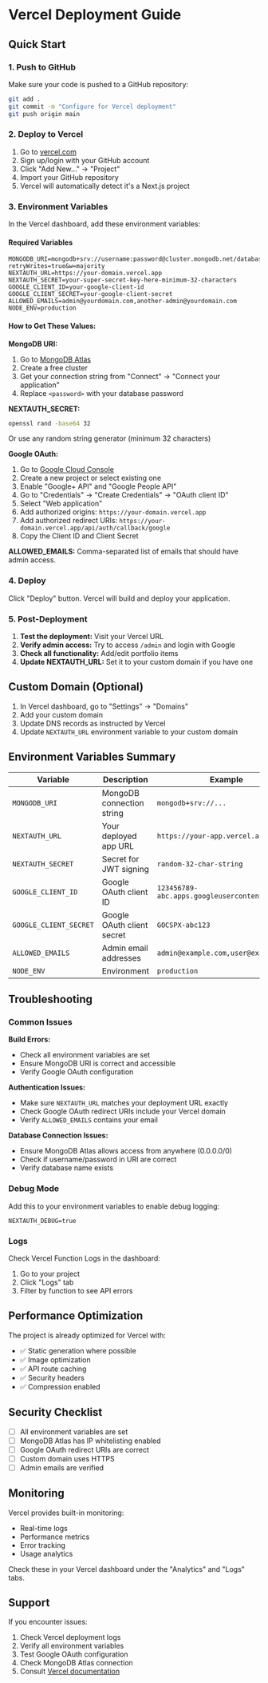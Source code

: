 # Vercel Deployment Guide

## Quick Start

### 1. Push to GitHub
Make sure your code is pushed to a GitHub repository:

```bash
git add .
git commit -m "Configure for Vercel deployment"
git push origin main
```

### 2. Deploy to Vercel

1. Go to [vercel.com](https://vercel.com)
2. Sign up/login with your GitHub account
3. Click "Add New..." → "Project"
4. Import your GitHub repository
5. Vercel will automatically detect it's a Next.js project

### 3. Environment Variables

In the Vercel dashboard, add these environment variables:

#### Required Variables
```
MONGODB_URI=mongodb+srv://username:password@cluster.mongodb.net/database?retryWrites=true&w=majority
NEXTAUTH_URL=https://your-domain.vercel.app
NEXTAUTH_SECRET=your-super-secret-key-here-minimum-32-characters
GOOGLE_CLIENT_ID=your-google-client-id
GOOGLE_CLIENT_SECRET=your-google-client-secret
ALLOWED_EMAILS=admin@yourdomain.com,another-admin@yourdomain.com
NODE_ENV=production
```

#### How to Get These Values:

**MongoDB URI:**
1. Go to [MongoDB Atlas](https://cloud.mongodb.com)
2. Create a free cluster
3. Get your connection string from "Connect" → "Connect your application"
4. Replace `<password>` with your database password

**NEXTAUTH_SECRET:**
```bash
openssl rand -base64 32
```
Or use any random string generator (minimum 32 characters)

**Google OAuth:**
1. Go to [Google Cloud Console](https://console.cloud.google.com)
2. Create a new project or select existing one
3. Enable "Google+ API" and "Google People API"
4. Go to "Credentials" → "Create Credentials" → "OAuth client ID"
5. Select "Web application"
6. Add authorized origins: `https://your-domain.vercel.app`
7. Add authorized redirect URIs: `https://your-domain.vercel.app/api/auth/callback/google`
8. Copy the Client ID and Client Secret

**ALLOWED_EMAILS:**
Comma-separated list of emails that should have admin access.

### 4. Deploy

Click "Deploy" button. Vercel will build and deploy your application.

### 5. Post-Deployment

1. **Test the deployment:** Visit your Vercel URL
2. **Verify admin access:** Try to access `/admin` and login with Google
3. **Check all functionality:** Add/edit portfolio items
4. **Update NEXTAUTH_URL:** Set it to your custom domain if you have one

## Custom Domain (Optional)

1. In Vercel dashboard, go to "Settings" → "Domains"
2. Add your custom domain
3. Update DNS records as instructed by Vercel
4. Update `NEXTAUTH_URL` environment variable to your custom domain

## Environment Variables Summary

| Variable | Description | Example |
|----------|-------------|---------|
| `MONGODB_URI` | MongoDB connection string | `mongodb+srv://...` |
| `NEXTAUTH_URL` | Your deployed app URL | `https://your-app.vercel.app` |
| `NEXTAUTH_SECRET` | Secret for JWT signing | `random-32-char-string` |
| `GOOGLE_CLIENT_ID` | Google OAuth client ID | `123456789-abc.apps.googleusercontent.com` |
| `GOOGLE_CLIENT_SECRET` | Google OAuth client secret | `GOCSPX-abc123` |
| `ALLOWED_EMAILS` | Admin email addresses | `admin@example.com,user@example.com` |
| `NODE_ENV` | Environment | `production` |

## Troubleshooting

### Common Issues

**Build Errors:**
- Check all environment variables are set
- Ensure MongoDB URI is correct and accessible
- Verify Google OAuth configuration

**Authentication Issues:**
- Make sure `NEXTAUTH_URL` matches your deployment URL exactly
- Check Google OAuth redirect URIs include your Vercel domain
- Verify `ALLOWED_EMAILS` contains your email

**Database Connection Issues:**
- Ensure MongoDB Atlas allows access from anywhere (0.0.0.0/0)
- Check if username/password in URI are correct
- Verify database name exists

### Debug Mode

Add this to your environment variables to enable debug logging:
```
NEXTAUTH_DEBUG=true
```

### Logs

Check Vercel Function Logs in the dashboard:
1. Go to your project
2. Click "Logs" tab
3. Filter by function to see API errors

## Performance Optimization

The project is already optimized for Vercel with:
- ✅ Static generation where possible
- ✅ Image optimization
- ✅ API route caching
- ✅ Security headers
- ✅ Compression enabled

## Security Checklist

- [ ] All environment variables are set
- [ ] MongoDB Atlas has IP whitelisting enabled
- [ ] Google OAuth redirect URIs are correct
- [ ] Custom domain uses HTTPS
- [ ] Admin emails are verified

## Monitoring

Vercel provides built-in monitoring:
- Real-time logs
- Performance metrics
- Error tracking
- Usage analytics

Check these in your Vercel dashboard under the "Analytics" and "Logs" tabs.

## Support

If you encounter issues:
1. Check Vercel deployment logs
2. Verify all environment variables
3. Test Google OAuth configuration
4. Check MongoDB Atlas connection
5. Consult [Vercel documentation](https://vercel.com/docs)
